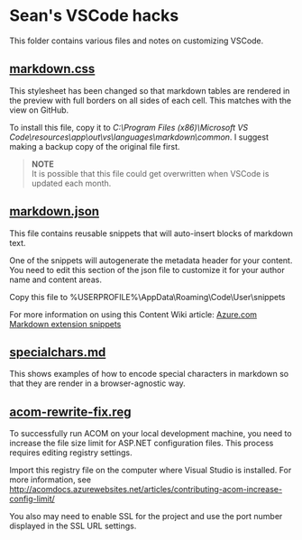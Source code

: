 # Sean's VSCode hacks

This folder contains various files and notes on customizing VSCode.

## [markdown.css](markdown.css)

This stylesheet has been changed so that markdown tables are rendered in the preview with full borders on all sides of each cell. This matches with the view on GitHub.

To install this file, copy it to *C:\Program Files (x86)\Microsoft VS Code\resources\app\out\vs\languages\markdown\common*. I suggest making a backup copy of the original file first.

> **NOTE**<br />
> It is possible that this file could get overwritten when VSCode is updated each month.

## [markdown.json](markdown.json)
This file contains reusable snippets that will auto-insert blocks of markdown text.

One of the snippets will autogenerate the metadata header for your content. You need to edit this section of the json file to customize it for your author name and content areas.

Copy this file to %USERPROFILE%\AppData\Roaming\Code\User\snippets

For more information on using this Content Wiki article: [Azure.com Markdown extension snippets](https://microsoft.sharepoint.com/teams/azurecontentguidance/wiki/Pages/Azure.com%20Markdown%20extension%20snippets.aspx)

## [specialchars.md](specialchars.md)
This shows examples of how to encode special characters in markdown so that they are render in a browser-agnostic way.

## [acom-rewrite-fix.reg](acom-rewrite-fix.reg)

To successfully run ACOM on your local development machine, you need to increase the file size limit for ASP.NET configuration files. This process requires editing registry settings.

Import this registry file on the computer where Visual Studio is installed. For more information, see http://acomdocs.azurewebsites.net/articles/contributing-acom-increase-config-limit/

You also may need to enable SSL for the project and use the port number displayed in the SSL URL settings.
